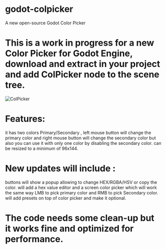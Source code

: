 # godot-colpicker
A new open-source Godot Color Picker

# This is a work in progress for a new Color Picker for Godot Engine, download and extract in your project and add ColPicker node to the scene tree.

![ColPicker](https://user-images.githubusercontent.com/30249150/106095609-bc4c9680-613c-11eb-9fe1-b4b41806ddb0.png)

# Features:
it has two colors Primary/Secondary , left mouse button will change the primary color and right mouse button will change the secondary color but also you can use it with only one color by disabling the secondary color.
can be resized to a minimum of 96x144.

# New updates will include :
buttons will show a popup allowing to change HEX/RGBA/HSV or copy the color.
will add a hex value editor and a screen color picker which will work the same way LMB to pick primary color and RMB to pick Secondary color.
will add presets on top of color picker and make it optional.

# The code needs some clean-up but it works fine and optimized for performance.
